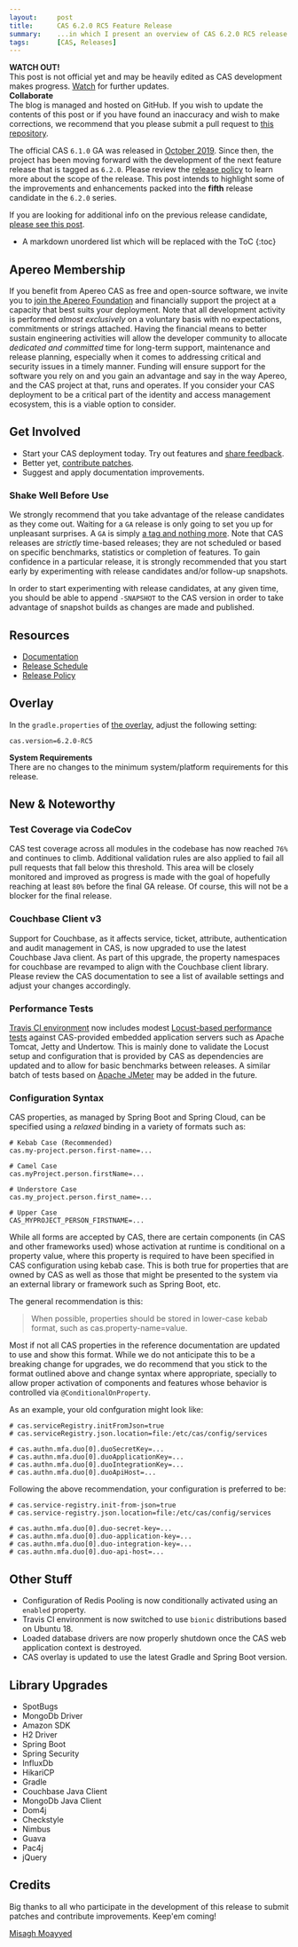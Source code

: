 ```yaml
---
layout:     post
title:      CAS 6.2.0 RC5 Feature Release
summary:    ...in which I present an overview of CAS 6.2.0 RC5 release.
tags:       [CAS, Releases]
---
```


<div class="alert alert-danger">
  <strong>WATCH OUT!</strong><br/>This post is not official yet and may be heavily edited as CAS development makes progress. <a href="https://apereo.github.io/feed.xml">Watch</a> for further updates.
</div>

<div class="alert alert-success">
  <strong>Collaborate</strong><br/>The blog is managed and hosted on GitHub. If you wish to update the contents of this post or if you have found an inaccuracy and wish to make corrections, we recommend that you please submit a pull request to <a href="https://github.com/apereo/apereo.github.io">this repository</a>.
</div>

The official CAS `6.1.0` GA was released in [October 2019](https://github.com/apereo/cas/releases). Since then, the project has been moving forward with the development of the next feature release that is tagged as `6.2.0`. Please review the [release policy](https://apereo.github.io/cas/developer/Release-Policy.html) to learn more about the scope of the release. This post intends to highlight some of the improvements and enhancements packed into the **fifth** release candidate in the `6.2.0` series.

If you are looking for additional info on the previous release candidate, [please see this post](https://apereo.github.io/2020/04/17/620rc4-release/).

* A markdown unordered list which will be replaced with the ToC
{:toc}

## Apereo Membership

If you benefit from Apereo CAS as free and open-source software, we invite you to [join the Apereo Foundation](https://www.apereo.org/content/apereo-membership) and financially support the project at a capacity that best suits your deployment. Note that all development activity is performed *almost exclusively* on a voluntary basis with no expectations, commitments or strings attached. Having the financial means to better sustain engineering activities will allow the developer community to allocate *dedicated and committed* time for long-term support, maintenance and release planning, especially when it comes to addressing critical and security issues in a timely manner. Funding will ensure support for the software you rely 
on and you gain an advantage and say in the way Apereo, and the CAS project at that, runs and operates. If you 
consider your CAS deployment to be a critical part 
of the identity and access management ecosystem, this is a viable option to consider.

## Get Involved

- Start your CAS deployment today. Try out features and [share feedback](https://apereo.github.io/cas/Mailing-Lists.html).
- Better yet, [contribute patches](https://apereo.github.io/cas/developer/Contributor-Guidelines.html).
- Suggest and apply documentation improvements.

### Shake Well Before Use

We strongly recommend that you take advantage of the release candidates as they come out. Waiting for a `GA` release is only going to set you up for unpleasant surprises. A `GA` is simply [a tag and nothing more](https://apereo.github.io/2017/03/08/the-myth-of-ga-rel/). Note that CAS releases are *strictly* time-based releases; they are not scheduled or based on specific benchmarks, statistics or completion of features. To gain confidence in a particular release, it is strongly recommended that you start early by experimenting with release candidates and/or follow-up snapshots.

In order to start experimenting with release candidates, at any given time, you should be able to append `-SNAPSHOT` to the CAS version in order to take advantage of snapshot builds as changes are made and published.

## Resources

- [Documentation](https://apereo.github.io/cas/development/)
- [Release Schedule](https://github.com/apereo/cas/milestones)
- [Release Policy](https://apereo.github.io/cas/developer/Release-Policy.html)

## Overlay

In the `gradle.properties` of [the overlay](https://github.com/apereo/cas-overlay-template), adjust the following setting:

```properties
cas.version=6.2.0-RC5
```

<div class="alert alert-info">
  <strong>System Requirements</strong><br/>There are no changes to the minimum system/platform requirements for this release.
</div>

## New & Noteworthy

### Test Coverage via CodeCov

CAS test coverage across all modules in the codebase has now reached `76%` and continues to climb. Additional validation rules are also applied to fail
all pull requests that fall below this threshold. This area will be closely monitored and improved 
as progress is made with the goal of hopefully reaching at least `80%` before the final GA release. Of course, this will not be a blocker for the final release.

### Couchbase Client v3

Support for Couchbase, as it affects service, ticket, attribute, authentication and audit management in CAS, is now upgraded to use the latest Couchbase Java client.
As part of this upgrade, the property namespaces for couchbase are revamped to align with the Couchbase client library. Please review the
CAS documentation to see a list of available settings and adjust your changes accordingly.

### Performance Tests

[Travis CI environment](https://travis-ci.org/apereo/cas/builds) now includes modest [Locust-based performance tests](https://apereo.github.io/cas/development/high_availability/Performance-Testing-Locust.html) against CAS-provided embedded application servers such as Apache Tomcat, Jetty and Undertow. This is mainly 
done to validate the Locust setup and configuration that is provided by CAS as dependencies are updated 
and to allow for basic benchmarks between releases. A similar batch of tests based on [Apache JMeter](https://apereo.github.io/cas/development/high_availability/Performance-Testing-JMeter.html) may be added in the future.

### Configuration Syntax

CAS properties, as managed by Spring Boot and Spring Cloud, can be specified using a *relaxed* binding in a variety of formats such as:

```properties
# Kebab Case (Recommended)
cas.my-project.person.first-name=...

# Camel Case
cas.myProject.person.firstName=...

# Understore Case
cas.my_project.person.first_name=...

# Upper Case
CAS_MYPROJECT_PERSON_FIRSTNAME=...
```

While all forms are accepted by CAS, there are certain components (in CAS and other frameworks used) whose activation at runtime is conditional on a property value, where this property is required to have been specified in CAS configuration using kebab case. This is both true for properties that are owned by CAS as well as those that might be presented to the system via an external library or framework such as Spring Boot, etc.

The general recommendation is this:

> When possible, properties should be stored in lower-case kebab format, such as cas.property-name=value.

Most if not all CAS properties in the reference documentation are updated to use and show this format. While we do not anticipate this to be a breaking change for upgrades, we do recommend that you stick to the format outlined above and change syntax where appropriate, specially to allow proper activation of components and features whose behavior is controlled via `@ConditionalOnProperty`.

As an example, your old confguration might look like:

```properties
# cas.serviceRegistry.initFromJson=true
# cas.serviceRegistry.json.location=file:/etc/cas/config/services

# cas.authn.mfa.duo[0].duoSecretKey=...
# cas.authn.mfa.duo[0].duoApplicationKey=...
# cas.authn.mfa.duo[0].duoIntegrationKey=...
# cas.authn.mfa.duo[0].duoApiHost=...
```

Following the above recommendation, your configuration is preferred to be:

```properties
# cas.service-registry.init-from-json=true
# cas.service-registry.json.location=file:/etc/cas/config/services

# cas.authn.mfa.duo[0].duo-secret-key=...
# cas.authn.mfa.duo[0].duo-application-key=...
# cas.authn.mfa.duo[0].duo-integration-key=...
# cas.authn.mfa.duo[0].duo-api-host=...
```

## Other Stuff

- Configuration of Redis Pooling is now conditionally activated using an `enabled` property.
- Travis CI environment is now switched to use `bionic` distributions based on Ubuntu 18.
- Loaded database drivers are now properly shutdown once the CAS web application context is destroyed.
- CAS overlay is updated to use the latest Gradle and Spring Boot version.

## Library Upgrades

- SpotBugs
- MongoDb Driver
- Amazon SDK
- H2 Driver
- Spring Boot
- Spring Security
- InfluxDb
- HikariCP
- Gradle
- Couchbase Java Client
- MongoDb Java Client
- Dom4j
- Checkstyle
- Nimbus
- Guava
- Pac4j
- jQuery

## Credits

Big thanks to all who participate in the development of this release to submit patches and contribute improvements. Keep'em coming!

[Misagh Moayyed](https://fawnoos.com)

